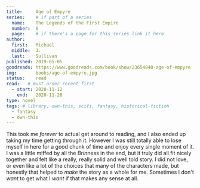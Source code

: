 ```yaml
---
title:     Age of Empyre
series:    # if part of a series
  name:    The Legends of the First Empire 
  number:  6
  page:    # if there's a page for this series link it here
author: 
  first:   Michael 
  middle:  J.
  last:    Sullivan
published: 2019-05-05 
goodreads: https://www.goodreads.com/book/show/23654840-age-of-empyre
img:       books/age-of-empyre.jpg
status:    read
read:   # must order recent first
  - start: 2020-11-12 
    end:   2020-11-28
type: novel
tags: # library, own-this, scifi, fantasy, historical-fiction
  - fantasy
  - own-this
---
```


This took me *forever* to actual get around to reading, and I also ended up taking my time getting through it. However I was still totally able to lose myself in here for a good chunk of time and enjoy every single moment of it. I was a little miffed by all the *Brin*ness in the end, but it truly did all fit nicely together and felt like a really, really solid and well told story. I did not love, or even like a lot of the choices that many of the characters made, but honestly that helped to *make* the story as a whole for me. Sometimes I don't *want* to get what I *want* if that makes any sense at all. 
